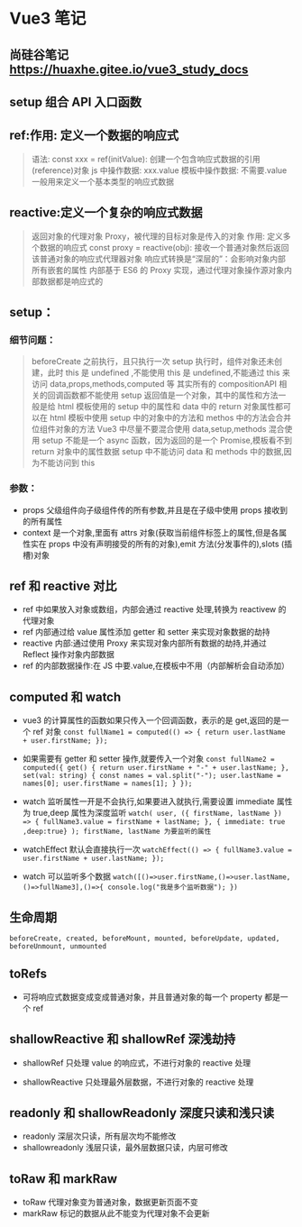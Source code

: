 # Vue3 笔记

## 尚硅谷笔记 https://huaxhe.gitee.io/vue3_study_docs

## setup 组合 API 入口函数

## ref:作用: 定义一个数据的响应式

> 语法: const xxx = ref(initValue):
> 创建一个包含响应式数据的引用(reference)对象
> js 中操作数据: xxx.value
> 模板中操作数据: 不需要.value
> 一般用来定义一个基本类型的响应式数据

## reactive:定义一个复杂的响应式数据

> 返回对象的代理对象 Proxy，被代理的目标对象是传入的对象
> 作用: 定义多个数据的响应式
> const proxy = reactive(obj): 接收一个普通对象然后返回该普通对象的响应式代理器对象
> 响应式转换是“深层的”：会影响对象内部所有嵌套的属性
> 内部基于 ES6 的 Proxy 实现，通过代理对象操作源对象内部数据都是响应式的

## setup：

### 细节问题：

> beforeCreate 之前执行，且只执行一次
> setup 执行时，组件对象还未创建，此时 this 是 undefined ,不能使用
> this 是 undefined,不能通过 this 来访问 data,props,methods,computed 等
> 其实所有的 compositionAPI 相关的回调函数都不能使用
> setup 返回值是一个对象，其中的属性和方法一般是给 html 模板使用的
> setup 中的属性和 data 中的 return 对象属性都可以在 html 模板中使用
> setup 中的对象中的方法和 methos 中的方法会合并位组件对象的方法
> Vue3 中尽量不要混合使用 data,setup,methods 混合使用
> setup 不能是一个 async 函数，因为返回的是一个 Promise,模板看不到 return 对象中的属性数据
> setup 中不能访问 data 和 methods 中的数据,因为不能访问到 this

### 参数：

- props 父级组件向子级组件传的所有参数,并且是在子级中使用 props 接收到的所有属性
- context 是一个对象,里面有 attrs 对象(获取当前组件标签上的属性,但是各属性实在 props 中没有声明接受的所有的对象),emit 方法(分发事件的),slots (插槽)对象

## ref 和 reactive 对比

- ref 中如果放入对象或数组，内部会通过 reactive 处理,转换为 reactivew 的代理对象
- ref 内部通过给 value 属性添加 getter 和 setter 来实现对象数据的劫持
- reactive 内部:通过使用 Proxy 来实现对象内部所有数据的劫持,并通过 Reflect 操作对象内部数据
- ref 的内部数据操作:在 JS 中要.value,在模板中不用（内部解析会自动添加）

## computed 和 watch

- vue3 的计算属性的函数如果只传入一个回调函数，表示的是 get,返回的是一个 ref 对象
  `const fullName1 = computed(() => { return user.lastName + user.firstName; });`

- 如果需要有 getter 和 setter 操作,就要传入一个对象
  `const fullName2 = computed({ get() { return user.firstName + "-" + user.lastName; }, set(val: string) { const names = val.split("-"); user.lastName = names[0]; user.firstName = names[1]; } });`

- watch 监听属性一开是不会执行,如果要进入就执行,需要设置 immediate 属性为 true,deep 属性为深度监听
  `watch( user, ({ firstName, lastName }) => { fullName3.value = firstName + lastName; }, { immediate: true ,deep:true} ); firstName, lastName 为要监听的属性`

- watchEffect 默认会直接执行一次
  `watchEffect(() => { fullName3.value = user.firstName + user.lastName; });`

- watch 可以监听多个数据
  `watch([()=>user.firstName,()=>user.lastName,()=>fullName3],()=>{ console.log("我是多个监听数据"); })`

## 生命周期

`beforeCreate, created, beforeMount, mounted, beforeUpdate, updated, beforeUnmount, unmounted`

## toRefs

- 可将响应式数据变成变成普通对象，并且普通对象的每一个 property 都是一个 ref

## shallowReactive 和 shallowRef 深浅劫持

- shallowRef 只处理 value 的响应式，不进行对象的 reactive 处理

- shallowReactive 只处理最外层数据，不进行对象的 reactive 处理

## readonly 和 shallowReadonly 深度只读和浅只读

- readonly 深层次只读，所有层次均不能修改
- shallowreadonly 浅层只读，最外层数据只读，内层可修改

## toRaw 和 markRaw

- toRaw 代理对象变为普通对象，数据更新页面不变
- markRaw 标记的数据从此不能变为代理对象不会更新
